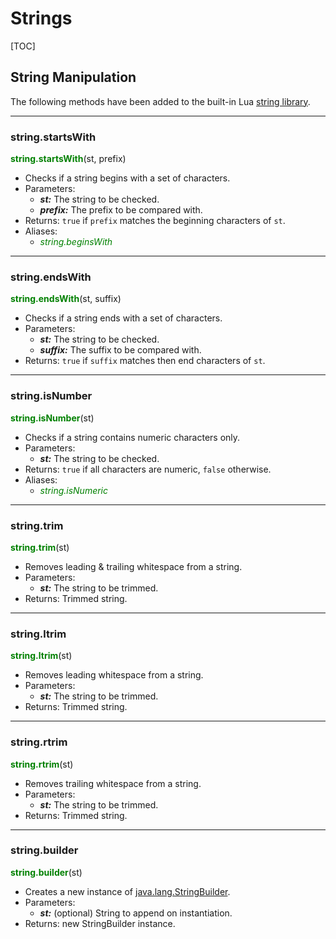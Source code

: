 
Strings
=======

[TOC]

## String Manipulation

The following methods have been added to the built-in Lua [string library](https://www.lua.org/manual/5.3/manual.html#6.4).

---
### string.startsWith
<span style="color:green; font-weight:bold;">string.startsWith</span>(st, prefix)

- Checks if a string begins with a set of characters.
- Parameters:
    - ***st:*** The string to be checked.
    - ***prefix:*** The prefix to be compared with.
- Returns: `true` if `prefix` matches the beginning characters of `st`.
- Aliases:
    - <span style="color:green; font-style:italic;">string.beginsWith</span>

---
### string.endsWith
<span style="color:green; font-weight:bold;">string.endsWith</span>(st, suffix)

- Checks if a string ends with a set of characters.
- Parameters:
    - ***st:*** The string to be checked.
    - ***suffix:*** The suffix to be compared with.
- Returns: `true` if `suffix` matches then end characters of `st`.

---
### string.isNumber
<span style="color:green; font-weight:bold;">string.isNumber</span>(st)

- Checks if a string contains numeric characters only.
- Parameters:
    - ***st:*** The string to be checked.
- Returns: `true` if all characters are numeric, `false` otherwise.
- Aliases:
    - <span style="color:green; font-style:italic;">string.isNumeric</span>

---
### string.trim
<span style="color:green; font-weight:bold;">string.trim</span>(st)

- Removes leading & trailing whitespace from a string.
- Parameters:
    - ***st:*** The string to be trimmed.
- Returns: Trimmed string.

---
### string.ltrim
<span style="color:green; font-weight:bold;">string.ltrim</span>(st)

- Removes leading whitespace from a string.
- Parameters:
    - ***st:*** The string to be trimmed.
- Returns: Trimmed string.

---
### string.rtrim
<span style="color:green; font-weight:bold;">string.rtrim</span>(st)

- Removes trailing whitespace from a string.
- Parameters:
    - ***st:*** The string to be trimmed.
- Returns: Trimmed string.

---
### string.builder
<span style="color:green; font-weight:bold;">string.builder</span>(st)

- Creates a new instance of [java.lang.StringBuilder][].
- Parameters:
    - ***st:*** (optional) String to append on instantiation.
- Returns: new StringBuilder instance.


[java.lang.StringBuilder]: https://docs.oracle.com/javase/8/docs/api/java/lang/StringBuilder.html
